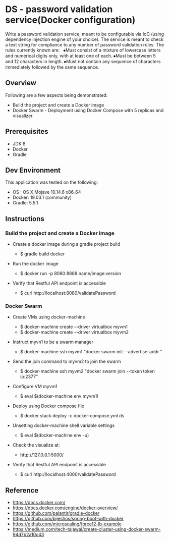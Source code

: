 # DS - password validation service(Docker configuration)
Write a password validation service, meant to be configurable via IoC (using dependency injection engine of your choice). The service is meant to check a text string for compliance to any number of password validation rules. The rules currently known are:
 
⦁Must consist of a mixture of lowercase letters and numerical digits only, with at least one of each.
⦁Must be between 5 and 12 characters in length.
⦁Must not contain any sequence of characters immediately followed by the same sequence.

## Overview

Following are a few aspects being demonstrated:

- Build the project and create a Docker image
- Docker Swarm - Deployment using Docker Compose with 5 replicas and visualizer

## Prerequisites
- JDK 8
- Docker
- Gradle

## Dev Environment
This application was tested on the following:

- OS : OS X Mojave 10.14.6 x86_64
- Docker: 19.03.1 (community)
- Gradle: 5.5.1

## Instructions

### Build the project and create a Docker image

- Create a docker image during a gradle project build
	 - $ gradle build docker

- Run the docker image
	 - $ docker run -p 8080:8888 name/image:version 

- Verify that Restful API endpoint is accessible
	 - $ curl http://localhost:8080/validatePassword
	 
### Docker Swarm
- Create VMs using docker-machine
     - $ docker-machine create --driver virtualbox myvm1
     - $ docker-machine create --driver virtualbox myvm2
    
- Instruct myvn1 to be a swarm manager 
     - $ docker-machine ssh myvm1 "docker swarm init --advertise-addr <myvm1 ip>"

- Send the join command to myvm2 to join the swarm
     - $ docker-machine ssh myvm2 "docker swarm join --token token ip:2377"
          
- Configure VM myvm1
     - $ eval $(docker-machine env myvm1)
     
- Deploy using Docker compose file
	 - $ docker stack deploy -c docker-compose.yml ds

- Unsetting docker-machine shell variable settings
     - $ eval $(docker-machine env -u)

- Check the visualize at:
	 - http://127.0.0.1:5000/
	 
- Verify that Restful API endpoint is accessible
     - $ curl http://localhost:4000/validatePassword

## Reference

- https://docs.docker.com/
- https://docs.docker.com/engine/docker-overview/
- https://github.com/palantir/gradle-docker
- https://github.com/bijeshos/spring-boot-with-docker
- https://github.com/microscaling/force12-lb-example
- https://medium.com/tech-tajawal/create-cluster-using-docker-swarm-94d7b2a10c43